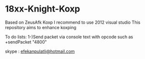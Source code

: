 18xx-Knight-Koxp
================
Based on ZeusAfk Koxp 
I recommend to use 2012 visual studio
This repository aims to enhance koxping

To do lists:
1-)Send packet via console text with opcode such as +sendPacket "4800"

skype : efekanpulatli@hotmail.com
